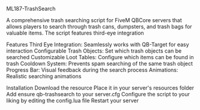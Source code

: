 ML187-TrashSearch

A comprehensive trash searching script for FiveM QBCore servers that allows players to search through trash cans, dumpsters, and trash bags for valuable items. The script features third-eye integration

Features
Third Eye Integration: Seamlessly works with QB-Target for easy interaction
Configurable Trash Objects: Set which trash objects can be searched
Customizable Loot Tables: Configure which items can be found in trash
Cooldown System: Prevents spam searching of the same trash object
Progress Bar: Visual feedback during the search process
Animations: Realistic searching animations


Installation
Download the resource
Place it in your server's resources folder
Add ensure qb-trashsearch to your server.cfg
Configure the script to your liking by editing the config.lua file
Restart your server